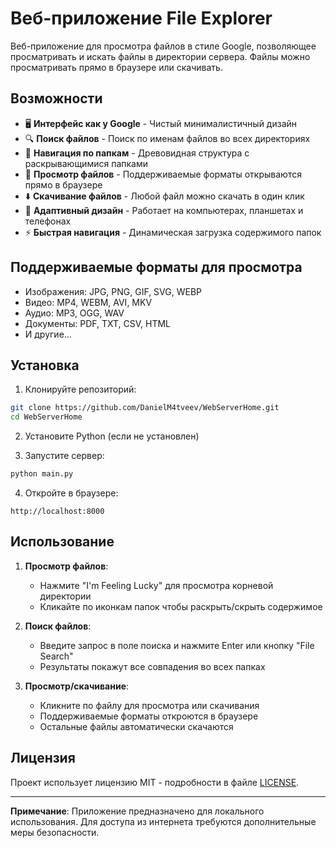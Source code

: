 # Веб-приложение File Explorer

Веб-приложение для просмотра файлов в стиле Google, позволяющее просматривать и искать файлы в директории сервера. Файлы можно просматривать прямо в браузере или скачивать.

## Возможности

- 🖥️ **Интерфейс как у Google** - Чистый минималистичный дизайн
- 🔍 **Поиск файлов** - Поиск по именам файлов во всех директориях
- 📂 **Навигация по папкам** - Древовидная структура с раскрывающимися папками
- 📄 **Просмотр файлов** - Поддерживаемые форматы открываются прямо в браузере
- ⬇️ **Скачивание файлов** - Любой файл можно скачать в один клик
- 📱 **Адаптивный дизайн** - Работает на компьютерах, планшетах и телефонах
- ⚡ **Быстрая навигация** - Динамическая загрузка содержимого папок

## Поддерживаемые форматы для просмотра

- Изображения: JPG, PNG, GIF, SVG, WEBP
- Видео: MP4, WEBM, AVI, MKV
- Аудио: MP3, OGG, WAV
- Документы: PDF, TXT, CSV, HTML
- И другие...

## Установка

1. Клонируйте репозиторий:
```bash
git clone https://github.com/DanielM4tveev/WebServerHome.git
cd WebServerHome
```

2. Установите Python (если не установлен)

3. Запустите сервер:
```bash
python main.py
```

4. Откройте в браузере:
```
http://localhost:8000
```

## Использование

1. **Просмотр файлов**:
   - Нажмите "I'm Feeling Lucky" для просмотра корневой директории
   - Кликайте по иконкам папок чтобы раскрыть/скрыть содержимое

2. **Поиск файлов**:
   - Введите запрос в поле поиска и нажмите Enter или кнопку "File Search"
   - Результаты покажут все совпадения во всех папках

3. **Просмотр/скачивание**:
   - Кликните по файлу для просмотра или скачивания
   - Поддерживаемые форматы откроются в браузере
   - Остальные файлы автоматически скачаются

## Лицензия

Проект использует лицензию MIT - подробности в файле [LICENSE](LICENSE).

---

**Примечание**: Приложение предназначено для локального использования. Для доступа из интернета требуются дополнительные меры безопасности.
